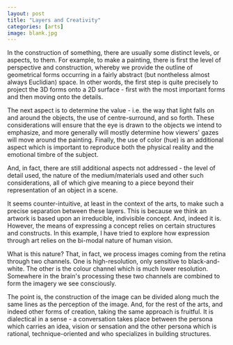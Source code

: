 ```yaml
---
layout: post
title: "Layers and Creativity"
categories: [arts]
image: blank.jpg
---
```


In the construction of something, there are usually some distinct levels, or aspects, to them. For example, to make a painting, there is first the level of perspective and construction, whereby we provide the outline of geometrical forms occurring in a fairly abstract (but nontheless almost always Euclidian) space. In other words, the first step is quite precisely to project the 3D forms onto a 2D surface - first with the most important forms and then moving onto the details.  
<!--more-->
The next aspect is to determine the value - i.e. the way that light falls on and around the objects, the use of centre-surround, and so forth. These considerations will ensure that the eye is drawn to the objects we intend to emphasize, and more generally will mostly determine how viewers' gazes will move around the painting. Finally, the use of color (hue) is an additional aspect which is important to reproduce both the physical reality and the emotional timbre of the subject.  

And, in fact, there are still additional aspects not addressed - the level of detail used, the nature of the medium/materials used and other such considerations, all of which give meaning to a piece beyond their representation of an object in a scene.  

It seems counter-intuitive, at least in the context of the arts, to make such a precise separation between these layers. This is because we think an artwork is based upon an irreducible, indivisible concept. And, indeed it is. However, the means of expressing a concept relies on certain structures and constructs. In this example, I have tried to explore how expression through art relies on the bi-modal nature of human vision.  

What is this nature? That, in fact, we process images coming from the retina through two channels. One is high-resolution, only sensitive to black-and-white. The other is the colour channel which is much lower resolution. Somewhere in the brain's processing these two channels are combined to form the imagery we see consciously.  

The point is, the construction of the image can be divided along much the same lines as the perception of the image. And, for the rest of the arts, and indeed other forms of creation, taking the same approach is fruitful. It is dialectical in a sense - a conversation takes place between the persona which carries an idea, vision or sensation and the other persona which is rational, technique-oriented and who specializes in building structures.  
